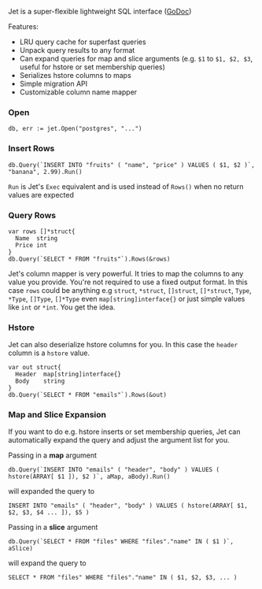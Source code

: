 Jet is a super-flexible lightweight SQL interface ([GoDoc](http://godoc.org/github.com/eaigner/jet))

Features:

  - LRU query cache for superfast queries
  - Unpack query results to any format
  - Can expand queries for map and slice arguments (e.g. `$1` to `$1, $2, $3`, useful for hstore or set membership queries)
  - Serializes hstore columns to maps
  - Simple migration API
  - Customizable column name mapper

### Open

    db, err := jet.Open("postgres", "...")

### Insert Rows

    db.Query(`INSERT INTO "fruits" ( "name", "price" ) VALUES ( $1, $2 )`, "banana", 2.99).Run()

`Run` is Jet's `Exec` equivalent and is used instead of `Rows()` when no return values are expected

### Query Rows

    var rows []*struct{
      Name  string
      Price int
    }
    db.Query(`SELECT * FROM "fruits"`).Rows(&rows)

Jet's column mapper is very powerful. It tries to map the columns to any value you provide. You're not required to use a fixed output format. In this case `rows` could be anything e.g `struct`, `*struct`, `[]struct`, `[]*struct`, `Type`, `*Type`, `[]Type`, `[]*Type` even `map[string]interface{}` or just simple values like `int` or `*int`. You get the idea.

### Hstore

Jet can also deserialize hstore columns for you. In this case the `header` column is a `hstore` value.

    var out struct{
      Header  map[string]interface{}
      Body    string
    }
    db.Query(`SELECT * FROM "emails"`).Rows(&out)

### Map and Slice Expansion

If you want to do e.g. hstore inserts or set membership queries, Jet can automatically expand the query and adjust the argument list for you.

Passing in a **map** argument

    db.Query(`INSERT INTO "emails" ( "header", "body" ) VALUES ( hstore(ARRAY[ $1 ]), $2 )`, aMap, aBody).Run()

will expanded the query to

    INSERT INTO "emails" ( "header", "body" ) VALUES ( hstore(ARRAY[ $1, $2, $3, $4 ... ]), $5 )

Passing in a **slice** argument

    db.Query(`SELECT * FROM "files" WHERE "files"."name" IN ( $1 )`, aSlice)

will expand the query to

    SELECT * FROM "files" WHERE "files"."name" IN ( $1, $2, $3, ... )
